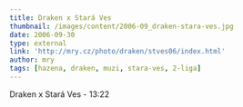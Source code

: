 ```yaml
---
title: Draken x Stará Ves
thumbnail: /images/content/2006-09_draken-stara-ves.jpg
date: 2006-09-30
type: external
link: 'http://mry.cz/photo/draken/stves06/index.html'
author: mry
tags: [hazena, draken, muzi, stara-ves, 2-liga]
---
```

Draken x Stará Ves - 13:22

